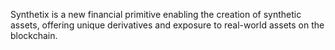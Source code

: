 Synthetix is a new financial primitive enabling the creation of synthetic assets, offering unique derivatives and exposure to real-world assets on the blockchain.
